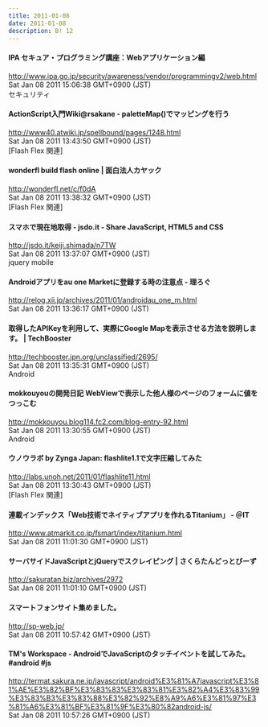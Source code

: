 ```yaml
---
title: 2011-01-08
date: 2011-01-08
description: B! 12
---
```


#### IPA セキュア・プログラミング講座：Webアプリケーション編
http://www.ipa.go.jp/security/awareness/vendor/programmingv2/web.html<br>
Sat Jan 08 2011 15:06:38 GMT+0900 (JST)<br>
セキュリティ


#### ActionScript入門Wiki@rsakane - paletteMap()でマッピングを行う
http://www40.atwiki.jp/spellbound/pages/1248.html<br>
Sat Jan 08 2011 13:43:50 GMT+0900 (JST)<br>
[Flash Flex 関連]


#### wonderfl build flash online | 面白法人カヤック
http://wonderfl.net/c/f0dA<br>
Sat Jan 08 2011 13:38:32 GMT+0900 (JST)<br>
[Flash Flex 関連]


#### スマホで現在地取得 - jsdo.it - Share JavaScript, HTML5 and CSS
http://jsdo.it/keiji.shimada/n7TW<br>
Sat Jan 08 2011 13:37:07 GMT+0900 (JST)<br>
jquery mobile


#### Androidアプリをau one Marketに登録する時の注意点 - 理ろぐ
http://relog.xii.jp/archives/2011/01/androidau_one_m.html<br>
Sat Jan 08 2011 13:36:17 GMT+0900 (JST)<br>


#### 取得したAPIKeyを利用して、実際にGoogle Mapを表示させる方法を説明します。 | TechBooster
http://techbooster.jpn.org/unclassified/2695/<br>
Sat Jan 08 2011 13:35:31 GMT+0900 (JST)<br>
Android


#### mokkouyouの開発日記 WebViewで表示した他人様のページのフォームに値をつっこむ
http://mokkouyou.blog114.fc2.com/blog-entry-92.html<br>
Sat Jan 08 2011 13:30:55 GMT+0900 (JST)<br>
Android


#### ウノウラボ by Zynga Japan: flashlite1.1で文字圧縮してみた
http://labs.unoh.net/2011/01/flashlite11.html<br>
Sat Jan 08 2011 13:30:43 GMT+0900 (JST)<br>
[Flash Flex 関連]


#### 連載インデックス「Web技術でネイティブアプリを作れるTitanium」 - ＠IT
http://www.atmarkit.co.jp/fsmart/index/titanium.html<br>
Sat Jan 08 2011 11:01:30 GMT+0900 (JST)<br>


#### サーバサイドJavaScriptとjQueryでスクレイピング | さくらたんどっとびーず
http://sakuratan.biz/archives/2972<br>
Sat Jan 08 2011 11:01:10 GMT+0900 (JST)<br>


#### スマートフォンサイト集めました。  
http://sp-web.jp/<br>
Sat Jan 08 2011 10:57:42 GMT+0900 (JST)<br>


#### TM's Workspace - AndroidでJavaScriptのタッチイベントを試してみた。#android #js
http://termat.sakura.ne.jp/javascript/android%E3%81%A7javascript%E3%81%AE%E3%82%BF%E3%83%83%E3%83%81%E3%82%A4%E3%83%99%E3%83%B3%E3%83%88%E3%82%92%E8%A9%A6%E3%81%97%E3%81%A6%E3%81%BF%E3%81%9F%E3%80%82android-js/<br>
Sat Jan 08 2011 10:57:26 GMT+0900 (JST)<br>


